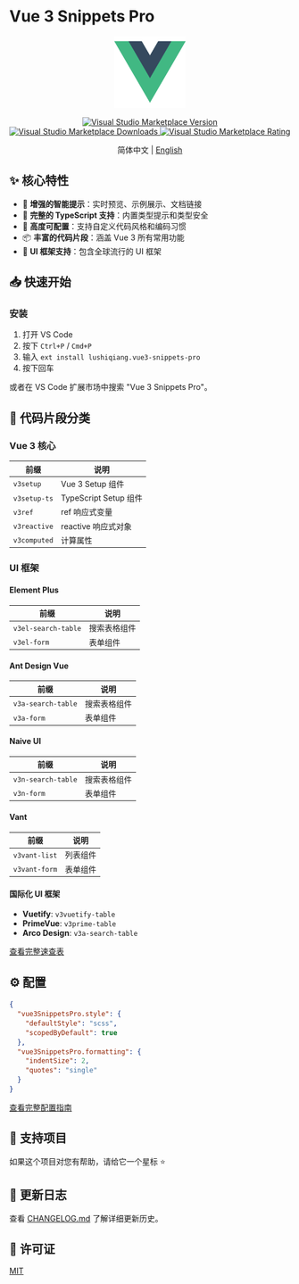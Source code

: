 # Vue 3 Snippets Pro

<p align="center">
  <img src="extension/images/logo.png" alt="Vue 3 Snippets Pro" width="128" height="128">
</p>

<p align="center">
  <a href="https://marketplace.visualstudio.com/items?itemName=lushiqiang.vue3-snippets-pro">
    <img src="https://img.shields.io/visual-studio-marketplace/v/lushiqiang.vue3-snippets-pro.svg?color=blue&amp;label=VS%20Code%20Marketplace&logo=visual-studio-code" alt="Visual Studio Marketplace Version">
  </a>
  <a href="https://marketplace.visualstudio.com/items?itemName=lushiqiang.vue3-snippets-pro">
    <img src="https://img.shields.io/visual-studio-marketplace/d/lushiqiang.vue3-snippets-pro.svg?color=blue" alt="Visual Studio Marketplace Downloads">
  </a>
  <a href="https://marketplace.visualstudio.com/items?itemName=lushiqiang.vue3-snippets-pro">
    <img src="https://img.shields.io/visual-studio-marketplace/r/lushiqiang.vue3-snippets-pro.svg?color=blue" alt="Visual Studio Marketplace Rating">
  </a>
</p>

<p align="center">
  简体中文 | <a href="README.md">English</a>
</p>

## ✨ 核心特性

- 🚀 **增强的智能提示**：实时预览、示例展示、文档链接
- 💪 **完整的 TypeScript 支持**：内置类型提示和类型安全
- 🎯 **高度可配置**：支持自定义代码风格和编码习惯
- 📦 **丰富的代码片段**：涵盖 Vue 3 所有常用功能
- 🎨 **UI 框架支持**：包含全球流行的 UI 框架

## 📥 快速开始

### 安装

1. 打开 VS Code
2. 按下 `Ctrl+P` / `Cmd+P`
3. 输入 `ext install lushiqiang.vue3-snippets-pro`
4. 按下回车

或者在 VS Code 扩展市场中搜索 "Vue 3 Snippets Pro"。

## 🎯 代码片段分类

### Vue 3 核心
| 前缀 | 说明 |
|------|------|
| `v3setup` | Vue 3 Setup 组件 |
| `v3setup-ts` | TypeScript Setup 组件 |
| `v3ref` | ref 响应式变量 |
| `v3reactive` | reactive 响应式对象 |
| `v3computed` | 计算属性 |

### UI 框架
#### Element Plus
| 前缀 | 说明 |
|------|------|
| `v3el-search-table` | 搜索表格组件 |
| `v3el-form` | 表单组件 |

#### Ant Design Vue
| 前缀 | 说明 |
|------|------|
| `v3a-search-table` | 搜索表格组件 |
| `v3a-form` | 表单组件 |

#### Naive UI
| 前缀 | 说明 |
|------|------|
| `v3n-search-table` | 搜索表格组件 |
| `v3n-form` | 表单组件 |

#### Vant
| 前缀 | 说明 |
|------|------|
| `v3vant-list` | 列表组件 |
| `v3vant-form` | 表单组件 |

#### 国际化 UI 框架
- **Vuetify**: `v3vuetify-table`
- **PrimeVue**: `v3prime-table`
- **Arco Design**: `v3a-search-table`

[查看完整速查表](docs/cheatsheet.md)

## ⚙️ 配置

```json
{
  "vue3SnippetsPro.style": {
    "defaultStyle": "scss",
    "scopedByDefault": true
  },
  "vue3SnippetsPro.formatting": {
    "indentSize": 2,
    "quotes": "single"
  }
}
```

[查看完整配置指南](docs/configuration.md)

## 🌟 支持项目

如果这个项目对您有帮助，请给它一个星标 ⭐️

## 📝 更新日志

查看 [CHANGELOG.md](CHANGELOG.md) 了解详细更新历史。

## 📄 许可证

[MIT](LICENSE)